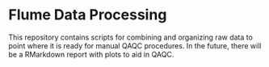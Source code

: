 # Flume Data Processing
This repository contains scripts for combining and organizing raw data to point where it is ready for manual QAQC procedures.  In the future, there will be a RMarkdown report with plots to aid in QAQC. 
